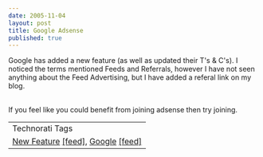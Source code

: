 ```yaml
---
date: 2005-11-04
layout: post
title: Google Adsense
published: true
---
```

Google has added a new feature (as well as updated their T's &amp; C's).  I noticed the terms mentioned Feeds and Referrals, however I have not seen anything about the Feed Advertising, but I have added a referal link on my blog.<p /><br />If you feel like you could benefit from joining adsense then try joining.<p /><table class="TechnoratiHead TagHeader">
<tr><td>Technorati Tags</td></tr>
<tr class="Technorati"><td>
<a href="http://www.technorati.com/tag/New%20Feature" class="Tag" rel="tag">New Feature</a> <a href="http://feeds.technorati.com/feed/posts/tag/New%20Feature" class="Tag">[feed]</a>, <a href="http://www.technorati.com/tag/Google" class="Tag" rel="tag">Google</a> <a href="http://feeds.technorati.com/feed/posts/tag/Google" class="Tag">[feed]</a>
</td></tr>
</table><div class="blogger-post-footer"><img class="posterous_download_image" src="https://blogger.googleusercontent.com/tracker/8109338-113114512243481877?l=www.kinlan.co.uk%2Findex.html" height="1" alt="" width="1" /></div>

